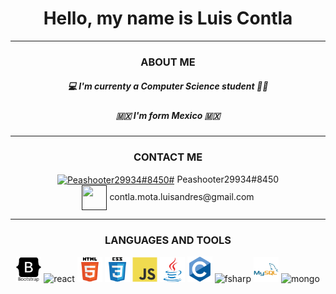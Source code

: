 <h1 align="center"><strong>Hello, my name is Luis Contla</strong></h1>
<hr>
<h3 align="center"><strong>ABOUT ME</strong></h3>
<h5 align="center">💻 I'm currenty a Computer Science student 👨‍💻</h5>
<h5 align="center">🇲🇽 I'm form Mexico 🇲🇽</h5>
<hr>
<h3 align="center"><strong>CONTACT ME</strong></h3>

<p align="center">
<a href="" target="_blank"><img align="center" src="https://logodownload.org/wp-content/uploads/2017/11/discord-logo-1-1.png" alt="Peashooter29934#8450#" height="40" width="40"/></a> Peashooter29934#8450
<br>
<a href="" target="_blank"><img align="center" src="https://www.freeiconspng.com/uploads/email-icon--circle-iconset--martz90-8.png" height="40" width="40"/></a> contla.mota.luisandres@gmail.com
</p>

<hr>
<h3 align="center"><strong>LANGUAGES AND TOOLS</strong></h3>

<p align="center">
<img src="https://raw.githubusercontent.com/devicons/devicon/master/icons/bootstrap/bootstrap-plain-wordmark.svg" alt="bootstrap" width="40" height="40"/>
<img src="https://upload.wikimedia.org/wikipedia/commons/thumb/4/47/React.svg/640px-React.svg.png" alt="react" width="45" height="40"/>
<img src="https://raw.githubusercontent.com/devicons/devicon/master/icons/html5/html5-original-wordmark.svg" alt="html5" width="40" height="40"/>
<img src="https://raw.githubusercontent.com/devicons/devicon/master/icons/css3/css3-original-wordmark.svg" alt="css3" width="40" height="40"/>
<img src="https://raw.githubusercontent.com/devicons/devicon/master/icons/javascript/javascript-original.svg" alt="javascript" width="40" height="40"/>
<img src="https://raw.githubusercontent.com/devicons/devicon/master/icons/java/java-original.svg" alt="java" width="40" height="40"/>
<img src="https://raw.githubusercontent.com/devicons/devicon/master/icons/c/c-original.svg" alt="c" width="40" height="40.5"/>
<img src="https://seeklogo.com/images/F/f-logo-602C686DBA-seeklogo.com.png" alt="fsharp" width="40" height="40.5"/>
<img src="https://raw.githubusercontent.com/devicons/devicon/master/icons/mysql/mysql-original-wordmark.svg" alt="mysql" width="40" height="40"/>
<img src="https://cdn.icon-icons.com/icons2/2415/PNG/512/mongodb_plain_wordmark_logo_icon_146423.png" alt="mongo" width="40" height="40"/>
</p>
<!--
**LuisContla/LuisContla** is a ✨ _special_ ✨ repository because its `README.md` (this file) appears on your GitHub profile.

Here are some ideas to get you started:

- 🔭 I’m currently working on ...
- 🌱 I’m currently learning ...
- 👯 I’m looking to collaborate on ...
- 🤔 I’m looking for help with ...
- 💬 Ask me about ...
- 📫 How to reach me: ...
- 😄 Pronouns: ...
- ⚡ Fun fact: ...
-->
